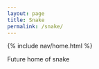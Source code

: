 ```yaml
---
layout: page
title: Snake
permalink: /snake/
---
```

{% include nav/home.html %}

Future home of snake